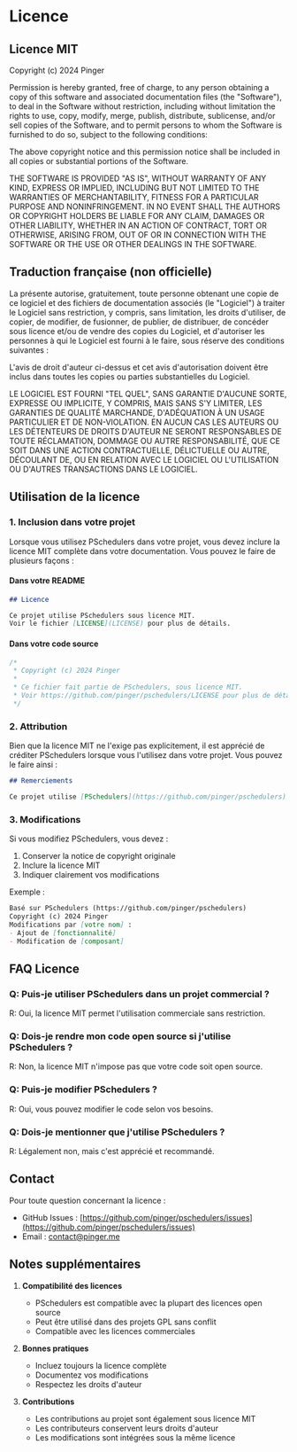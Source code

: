 # Licence

## Licence MIT

Copyright (c) 2024 Pinger

Permission is hereby granted, free of charge, to any person obtaining a copy
of this software and associated documentation files (the "Software"), to deal
in the Software without restriction, including without limitation the rights
to use, copy, modify, merge, publish, distribute, sublicense, and/or sell
copies of the Software, and to permit persons to whom the Software is
furnished to do so, subject to the following conditions:

The above copyright notice and this permission notice shall be included in all
copies or substantial portions of the Software.

THE SOFTWARE IS PROVIDED "AS IS", WITHOUT WARRANTY OF ANY KIND, EXPRESS OR
IMPLIED, INCLUDING BUT NOT LIMITED TO THE WARRANTIES OF MERCHANTABILITY,
FITNESS FOR A PARTICULAR PURPOSE AND NONINFRINGEMENT. IN NO EVENT SHALL THE
AUTHORS OR COPYRIGHT HOLDERS BE LIABLE FOR ANY CLAIM, DAMAGES OR OTHER
LIABILITY, WHETHER IN AN ACTION OF CONTRACT, TORT OR OTHERWISE, ARISING FROM,
OUT OF OR IN CONNECTION WITH THE SOFTWARE OR THE USE OR OTHER DEALINGS IN THE
SOFTWARE.

## Traduction française (non officielle)

La présente autorise, gratuitement, toute personne obtenant une copie de ce
logiciel et des fichiers de documentation associés (le "Logiciel") à traiter
le Logiciel sans restriction, y compris, sans limitation, les droits d'utiliser,
de copier, de modifier, de fusionner, de publier, de distribuer, de concéder
sous licence et/ou de vendre des copies du Logiciel, et d'autoriser les
personnes à qui le Logiciel est fourni à le faire, sous réserve des conditions
suivantes :

L'avis de droit d'auteur ci-dessus et cet avis d'autorisation doivent être
inclus dans toutes les copies ou parties substantielles du Logiciel.

LE LOGICIEL EST FOURNI "TEL QUEL", SANS GARANTIE D'AUCUNE SORTE, EXPRESSE OU
IMPLICITE, Y COMPRIS, MAIS SANS S'Y LIMITER, LES GARANTIES DE QUALITÉ
MARCHANDE, D'ADÉQUATION À UN USAGE PARTICULIER ET DE NON-VIOLATION. EN AUCUN
CAS LES AUTEURS OU LES DÉTENTEURS DE DROITS D'AUTEUR NE SERONT RESPONSABLES
DE TOUTE RÉCLAMATION, DOMMAGE OU AUTRE RESPONSABILITÉ, QUE CE SOIT DANS UNE
ACTION CONTRACTUELLE, DÉLICTUELLE OU AUTRE, DÉCOULANT DE, OU EN RELATION AVEC
LE LOGICIEL OU L'UTILISATION OU D'AUTRES TRANSACTIONS DANS LE LOGICIEL.

## Utilisation de la licence

### 1. Inclusion dans votre projet

Lorsque vous utilisez PSchedulers dans votre projet, vous devez inclure la licence MIT complète dans votre documentation. Vous pouvez le faire de plusieurs façons :

#### Dans votre README
```markdown
## Licence

Ce projet utilise PSchedulers sous licence MIT.
Voir le fichier [LICENSE](LICENSE) pour plus de détails.
```

#### Dans votre code source
```java
/*
 * Copyright (c) 2024 Pinger
 * 
 * Ce fichier fait partie de PSchedulers, sous licence MIT.
 * Voir https://github.com/pinger/pschedulers/LICENSE pour plus de détails.
 */
```

### 2. Attribution

Bien que la licence MIT ne l'exige pas explicitement, il est apprécié de créditer PSchedulers lorsque vous l'utilisez dans votre projet. Vous pouvez le faire ainsi :

```markdown
## Remerciements

Ce projet utilise [PSchedulers](https://github.com/pinger/pschedulers) pour la gestion des tâches planifiées.
```

### 3. Modifications

Si vous modifiez PSchedulers, vous devez :

1. Conserver la notice de copyright originale
2. Inclure la licence MIT
3. Indiquer clairement vos modifications

Exemple :
```markdown
Basé sur PSchedulers (https://github.com/pinger/pschedulers)
Copyright (c) 2024 Pinger
Modifications par [votre nom] :
- Ajout de [fonctionnalité]
- Modification de [composant]
```

## FAQ Licence

### Q: Puis-je utiliser PSchedulers dans un projet commercial ?
R: Oui, la licence MIT permet l'utilisation commerciale sans restriction.

### Q: Dois-je rendre mon code open source si j'utilise PSchedulers ?
R: Non, la licence MIT n'impose pas que votre code soit open source.

### Q: Puis-je modifier PSchedulers ?
R: Oui, vous pouvez modifier le code selon vos besoins.

### Q: Dois-je mentionner que j'utilise PSchedulers ?
R: Légalement non, mais c'est apprécié et recommandé.

## Contact

Pour toute question concernant la licence :

- GitHub Issues : [https://github.com/pinger/pschedulers/issues](https://github.com/pinger/pschedulers/issues)
- Email : contact@pinger.me

## Notes supplémentaires

1. **Compatibilité des licences**
   - PSchedulers est compatible avec la plupart des licences open source
   - Peut être utilisé dans des projets GPL sans conflit
   - Compatible avec les licences commerciales

2. **Bonnes pratiques**
   - Incluez toujours la licence complète
   - Documentez vos modifications
   - Respectez les droits d'auteur

3. **Contributions**
   - Les contributions au projet sont également sous licence MIT
   - Les contributeurs conservent leurs droits d'auteur
   - Les modifications sont intégrées sous la même licence 